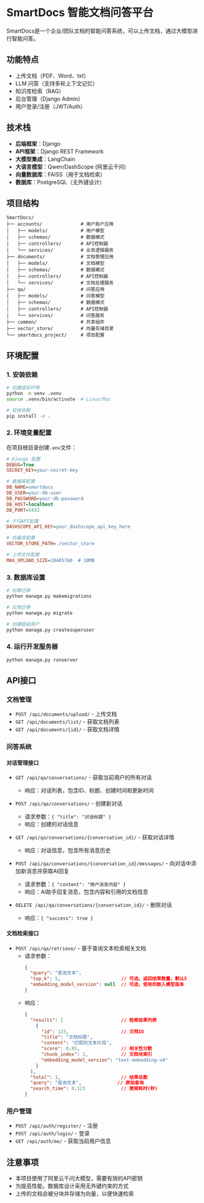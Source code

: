 # SmartDocs 智能文档问答平台

SmartDocs是一个企业/团队文档的智能问答系统，可以上传文档，通过大模型进行智能问答。

## 功能特点

- 上传文档（PDF、Word、txt）
- LLM 问答（支持多轮上下文记忆）
- 知识库检索（RAG）
- 后台管理（Django Admin）
- 用户登录/注册（JWT/Auth）

## 技术栈

- **后端框架**：Django
- **API框架**：Django REST Framework
- **大模型集成**：LangChain
- **大语言模型**：Qwen/DashScope (阿里云千问)
- **向量数据库**：FAISS（用于文档检索）
- **数据库**：PostgreSQL（无外键设计）

## 项目结构

```
SmartDocs/
├── accounts/              # 用户账户应用
│   ├── models/            # 用户模型
│   ├── schemas/           # 数据模式
│   ├── controllers/       # API控制器
│   └── services/          # 业务逻辑服务
├── documents/             # 文档管理应用
│   ├── models/            # 文档模型
│   ├── schemas/           # 数据模式
│   ├── controllers/       # API控制器
│   └── services/          # 文档处理服务
├── qa/                    # 问答应用
│   ├── models/            # 问答模型
│   ├── schemas/           # 数据模式
│   ├── controllers/       # API控制器
│   └── services/          # 问答服务
├── common/                # 共享组件
├── vector_store/          # 向量存储目录
└── smartdocs_project/     # 项目配置
```

## 环境配置

### 1. 安装依赖

```bash
# 创建虚拟环境
python -m venv .venv
source .venv/bin/activate  # Linux/Mac

# 安装依赖
pip install -e .
```

### 2. 环境变量配置

在项目根目录创建`.env`文件：

```ini
# Django 配置
DEBUG=True
SECRET_KEY=your-secret-key

# 数据库配置
DB_NAME=smartdocs
DB_USER=your-db-user
DB_PASSWORD=your-db-password
DB_HOST=localhost
DB_PORT=5432

# 千问API配置
DASHSCOPE_API_KEY=your_dashscope_api_key_here

# 向量库配置
VECTOR_STORE_PATH=./vector_store

# 上传文件配置
MAX_UPLOAD_SIZE=10485760  # 10MB
```

### 3. 数据库设置

```bash
# 创建迁移
python manage.py makemigrations

# 应用迁移
python manage.py migrate

# 创建超级用户
python manage.py createsuperuser
```

### 4. 运行开发服务器

```bash
python manage.py runserver
```

## API接口

### 文档管理

- `POST /api/documents/upload/` - 上传文档
- `GET /api/documents/list/` - 获取文档列表
- `GET /api/documents/{id}/` - 获取文档详情

### 问答系统

#### 对话管理接口

- `GET /api/qa/conversations/` - 获取当前用户的所有对话
  - 响应：对话列表，包含ID、标题、创建时间和更新时间

- `POST /api/qa/conversations/` - 创建新对话
  - 请求参数：`{ "title": "对话标题" }`
  - 响应：创建的对话信息

- `GET /api/qa/conversations/{conversation_id}/` - 获取对话详情
  - 响应：对话信息，包含所有消息历史

- `POST /api/qa/conversations/{conversation_id}/messages/` - 向对话中添加新消息并获取AI回复
  - 请求参数：`{ "content": "用户消息内容" }`
  - 响应：AI助手回复消息，包含内容和引用的文档信息

- `DELETE /api/qa/conversations/{conversation_id}/` - 删除对话
  - 响应：`{ "success": true }`

#### 文档检索接口

- `POST /api/qa/retrieve/` - 基于查询文本检索相关文档
  - 请求参数：
    ```json
    {
      "query": "查询文本",
      "top_k": 5,                      // 可选，返回结果数量，默认5
      "embedding_model_version": null  // 可选，使用的嵌入模型版本
    }
    ```
  - 响应：
    ```json
    {
      "results": [                     // 检索结果列表
        {
          "id": 123,                   // 文档ID
          "title": "文档标题",
          "content": "匹配的文本片段",
          "score": 0.95,               // 相关性分数
          "chunk_index": 2,            // 文档块索引
          "embedding_model_version": "text-embedding-v4"
        }
      ],
      "total": 1,                      // 结果总数
      "query": "查询文本",             // 原始查询
      "search_time": 0.123             // 搜索耗时(秒)
    }
    ```

### 用户管理

- `POST /api/auth/register/` - 注册
- `POST /api/auth/login/` - 登录
- `GET /api/auth/me/` - 获取当前用户信息

## 注意事项

- 本项目使用了阿里云千问大模型，需要有效的API密钥
- 为提高性能，数据库设计采用无外键约束的方式
- 上传的文档会被分块并存储为向量，以便快速检索